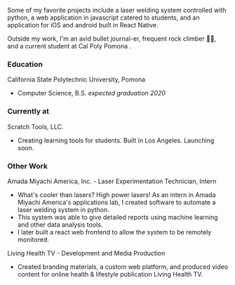 
Some of my favorite projects include a laser welding system controlled with python, a web application in javascript catered to students, and an application for iOS and android built in React Native.

Outside my work, I'm an avid bullet journal-er, frequent rock climber 🧗‍♂️, and a current student at Cal Poly Pomona . 

### Education

California State Polytechnic University, Pomona

- Computer Science, B.S. *expected graduation 2020*


### Currently at

Scratch Tools, LLC.

- Creating learning tools for students. Built in Los Angeles. Launching soon.

### Other Work

Amada Miyachi America, Inc. - Laser Experimentation Technician, Intern

- What's cooler than lasers? High power lasers! As an intern in Amada Miyachi America's applications lab, I created software to automate a laser welding system in python. 
- This system was able to give detailed reports using machine learning and other data analysis tools.
- I later built a react web frontend to allow the system to be remotely monitored.

Living Health TV - Development and Media Production

- Created branding materials, a custom web platform, and produced video content for online health & lifestyle publication Living Health TV.



